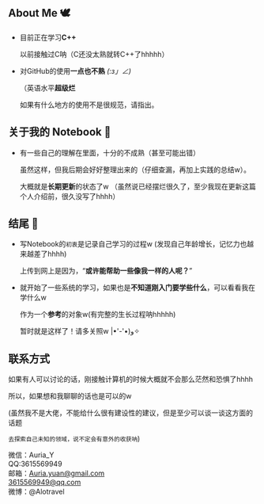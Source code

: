 ## About Me 🕊

* 目前正在学习**C++**<br>

  以前接触过C呐（C还没太熟就转C++了hhhhh）

  
* 对GitHub的使用**一点也不熟** _(:з」∠)_

  （英语水平**超级烂**<br>
  
  如果有什么地方的使用不是很规范，请指出。
  
## 关于我的 Notebook 📖

* 有一些自己的理解在里面，十分的不成熟（甚至可能出错）
    
  虽然这样，但我后期会好好整理出来的（仔细查漏，再加上实践的总结w）。
    
  大概就是**长期更新**的状态了w
  （虽然说已经摆烂很久了，至少我现在更新这篇个人介绍前，很久没写了hhhh）
    
## 结尾  🌼
  
* 写Notebook的`初衷`是记录自己学习的过程w (发现自己年龄增长，记忆力也越来越差了hhhh)
  
  上传到网上是因为，“**或许能帮助一些像我一样的人呢？**”
 
 * 就开始了一些系统的学习，如果也是**不知道刚入门要学些什么**，可以看看我在学什么w
  
   作为一个**参考**的对象w(有完整的生长过程呐hhhhh)
  
   暂时就是这样了！请多关照w |•'-'•)و✧
  
## 联系方式
  
  如果有人可以讨论的话，刚接触计算机的时候大概就不会那么茫然和恐惧了hhhh
  
  所以，如果想和我聊聊的话也是可以的w
  
  (虽然我不是大佬，不能给什么很有建设性的建议，但是至少可以谈一谈这方面的话题
  
  `去探索自己未知的领域，说不定会有意外的收获呐`)
  
微信：Auria_Y<br>
QQ:3615569949<br>
邮箱：Auria.yuan@gmail.com <br>
     3615569949@qq.com<br>
微博：@Alotravel<br>
 
